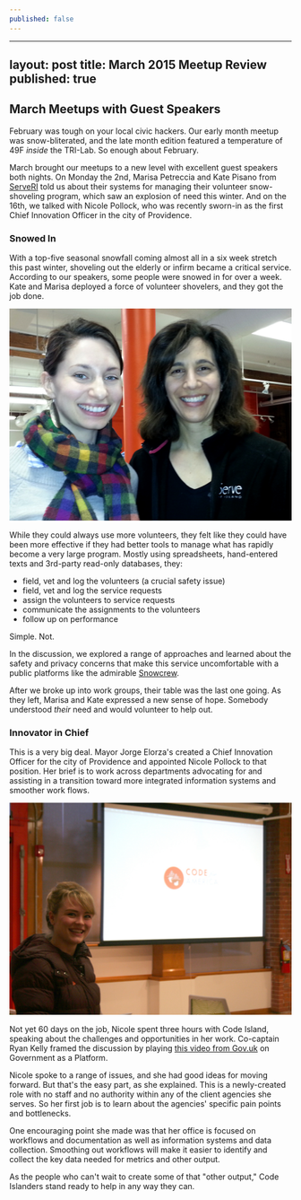 ```yaml
---
published: false
---
```



---
layout: post
title: March 2015 Meetup Review
published: true
---

## March Meetups with Guest Speakers

February was tough on your local civic hackers. Our early month meetup was snow-bliterated, and the late month edition featured a temperature of 49F *inside* the TRI-Lab. So enough about February. 

March brought our meetups to a new level with excellent guest speakers both nights. On Monday the 2nd, Marisa Petreccia and Kate Pisano from [ServeRI](http://www.serverhodeisland.org/) told us about their systems for managing their volunteer snow-shoveling program, which saw an explosion of need this winter. And on the 16th, we talked with Nicole Pollock, who was recently sworn-in as the first Chief Innovation Officer in the city of Providence.

### Snowed In

With a top-five seasonal snowfall coming almost all in a six week stretch this past winter, shoveling out the elderly or infirm became a critical service.  According to our speakers, some people were snowed in for over a week. Kate and Marisa deployed a force of volunteer shovelers, and they got the job done. 

![Kate Pisano (l) and Marisa Petreccia from ServeRI](/images/photos/20150316a-1024.jpg)

While they could always use more volunteers, they felt like they could have been more effective if they had better tools to manage what has rapidly become a very large program. Mostly using spreadsheets, hand-entered texts and 3rd-party read-only databases, they: 

* field, vet and log the volunteers (a crucial safety issue)
* field, vet and log the service requests
* assign the volunteers to service requests
* communicate the assignments to the volunteers 
* follow up on performance

Simple. Not.

In the discussion, we explored a range of approaches and learned about the safety and privacy concerns that make this service uncomfortable with a public platforms like the admirable [Snowcrew](http://snowcrew.org). 

After we broke up into work groups, their table was the last one going. As they left, Marisa and Kate expressed a new sense of hope. Somebody understood *their* need and would volunteer to help out.

### Innovator in Chief

This is a very big deal. Mayor Jorge Elorza's created a Chief Innovation Officer for the city of Providence and appointed Nicole Pollock to that position. Her brief is to work across departments advocating for and assisting in a transition toward more integrated information systems and smoother work flows. 

![Nicole Pollock](/images/photos/20150316b-1024.jpg)

Not yet 60 days on the job, Nicole spent three hours with Code Island, speaking about the challenges and opportunities in her work. Co-captain Ryan Kelly framed the discussion by playing [this video from Gov.uk](https://www.youtube.com/watch?v=ZzPU6Pdw05s) on Government as a Platform. 

Nicole spoke to a range of issues, and she had good ideas for moving forward. But that's the easy part, as she explained. This is a newly-created role with no staff and no authority within any of the client agencies she serves. So her first job is to learn about the agencies' specific pain points and bottlenecks. 

One encouraging point she made was that her office is focused on workflows and documentation as well as information systems and data collection. Smoothing out workflows will make it easier to identify and collect the key data needed for metrics and other output.

As the people who can't wait to create some of that "other output," Code Islanders stand ready to help in any way they can.

